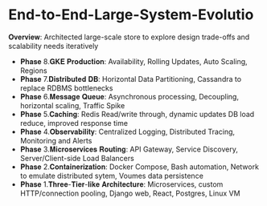 # End-to-End-Large-System-Evolutio

𝐎𝐯𝐞𝐫𝐯𝐢𝐞𝐰: Architected large-scale store to explore design trade-offs and scalability needs iteratively
- 𝐏𝐡𝐚𝐬𝐞 8.𝐆𝐊𝐄 𝐏𝐫𝐨𝐝𝐮𝐜𝐭𝐢𝐨𝐧: Availability, Rolling Updates, Auto Scaling, Regions
- 𝐏𝐡𝐚𝐬𝐞 7.𝐃𝐢𝐬𝐭𝐫𝐢𝐛𝐮𝐭𝐞𝐝 𝐃𝐁: Horizontal Data Partitioning, Cassandra to replace RDBMS bottlenecks
- 𝐏𝐡𝐚𝐬𝐞 6.𝐌𝐞𝐬𝐬𝐚𝐠𝐞 𝐐𝐮𝐞𝐮𝐞: Asynchronous processing, Decoupling, horizontal scaling, Traffic Spike 
- 𝐏𝐡𝐚𝐬𝐞 5.𝐂𝐚𝐜𝐡𝐢𝐧𝐠: Redis Read/write through, dynamic updates DB load reduce, improved response time
- 𝐏𝐡𝐚𝐬𝐞 4.𝐎𝐛𝐬𝐞𝐫𝐯𝐚𝐛𝐢𝐥𝐢𝐭𝐲: Centralized Logging, Distributed Tracing, Monitoring and Alerts
- 𝐏𝐡𝐚𝐬𝐞 3.𝐌𝐢𝐜𝐫𝐨𝐬𝐞𝐫𝐯𝐢𝐜𝐞𝐬 𝐑𝐨𝐮𝐭𝐢𝐧𝐠: API Gateway, Service Discovery, Server/Client-side Load Balancers
- 𝐏𝐡𝐚𝐬𝐞 2.𝐂𝐨𝐧𝐭𝐚𝐢𝐧𝐞𝐫𝐢𝐳𝐚𝐭𝐢𝐨𝐧: Docker Compose, Bash automation, Network to emulate distributed sytem, Voumes data persistence
- 𝐏𝐡𝐚𝐬𝐞 1.𝐓𝐡𝐫𝐞𝐞-𝐓𝐢𝐞𝐫-𝐥𝐢𝐤𝐞 𝐀𝐫𝐜𝐡𝐢𝐭𝐞𝐜𝐭𝐮𝐫𝐞: Microservices, custom HTTP/connection pooling, Django web, React, Postgres, Linux VM
